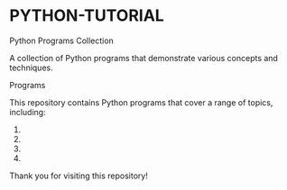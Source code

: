 # PYTHON-TUTORIAL
Python Programs Collection

A collection of Python programs that demonstrate various concepts and techniques.

Programs

This repository contains Python programs that cover a range of topics, including:

1.
2.
3.
4.

Thank you for visiting this repository!
